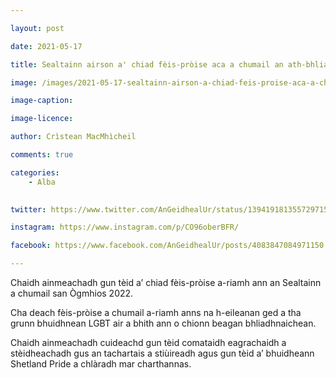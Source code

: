 ```yaml
---

layout: post

date: 2021-05-17

title: Sealtainn airson a' chiad fèis-pròise aca a chumail an ath-bhliadhna

image: /images/2021-05-17-sealtainn-airson-a-chiad-feis-proise-aca-a-chumail-an-ath-bhliadhna.jpg

image-caption:

image-licence:

author: Crìstean MacMhìcheil

comments: true

categories:
    - Alba
    

twitter: https://www.twitter.com/AnGeidhealUr/status/1394191813557297152

instagram: https://www.instagram.com/p/CO96oberBFR/

facebook: https://www.facebook.com/AnGeidhealUr/posts/4083847084971150

---
```


Chaidh ainmeachadh gun tèid a’ chiad fèis-pròise a-riamh ann an Sealtainn a chumail san Ògmhios 2022.

<!--more-->

Cha deach fèis-pròise a chumail a-riamh anns na h-eileanan ged a tha grunn bhuidhnean LGBT air a bhith ann o chionn beagan bhliadhnaichean.

Chaidh ainmeachadh cuideachd gun tèid comataidh eagrachaidh a stèidheachadh gus an tachartais a stiùireadh agus gun tèid a’ bhuidheann Shetland Pride a chlàradh mar charthannas.
